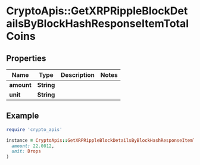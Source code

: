 # CryptoApis::GetXRPRippleBlockDetailsByBlockHashResponseItemTotalCoins

## Properties

| Name | Type | Description | Notes |
| ---- | ---- | ----------- | ----- |
| **amount** | **String** |  |  |
| **unit** | **String** |  |  |

## Example

```ruby
require 'crypto_apis'

instance = CryptoApis::GetXRPRippleBlockDetailsByBlockHashResponseItemTotalCoins.new(
  amount: 22.0012,
  unit: Drops
)
```

